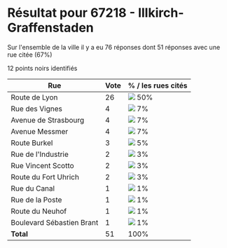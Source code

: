 # Résultat pour 67218 - Illkirch-Graffenstaden

Sur l'ensemble de la ville il y a eu 76 réponses dont 51 réponses avec une rue citée (67%)

12 points noirs identifiés

| Rue | Vote | % / les rues cités|
|-----|------|-------------------|
| Route de Lyon | 26 | <img src="../../img/bar_50.gif" />&nbsp;50%|
| Rue des Vignes | 4 | <img src="../../img/bar_7.gif" />&nbsp;7%|
| Avenue de Strasbourg | 4 | <img src="../../img/bar_7.gif" />&nbsp;7%|
| Avenue Messmer | 4 | <img src="../../img/bar_7.gif" />&nbsp;7%|
| Route Burkel | 3 | <img src="../../img/bar_5.gif" />&nbsp;5%|
| Rue de l'Industrie | 2 | <img src="../../img/bar_3.gif" />&nbsp;3%|
| Rue Vincent Scotto | 2 | <img src="../../img/bar_3.gif" />&nbsp;3%|
| Route du Fort Uhrich | 2 | <img src="../../img/bar_3.gif" />&nbsp;3%|
| Rue du Canal | 1 | <img src="../../img/bar_1.gif" />&nbsp;1%|
| Rue de la Poste | 1 | <img src="../../img/bar_1.gif" />&nbsp;1%|
| Route du Neuhof | 1 | <img src="../../img/bar_1.gif" />&nbsp;1%|
| Boulevard Sébastien Brant | 1 | <img src="../../img/bar_1.gif" />&nbsp;1%|
| **Total** | 51 | 100%|
